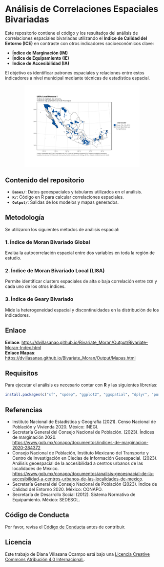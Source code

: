 
<!-- README.md is generated from README.Rmd. Please edit that file -->

# Análisis de Correlaciones Espaciales Bivariadas

Este repositorio contiene el código y los resultados del análisis de
correlaciones espaciales bivariadas utilizando el **Índice de Calidad
del Entorno (ICE)** en contraste con otros indicadores socioeconómicos
clave:

- **Índice de Marginación (IM)**
- **Índice de Equipamiento (IE)**
- **Índice de Accesibilidad (IA)**

El objetivo es identificar patrones espaciales y relaciones entre estos
indicadores a nivel municipal mediante técnicas de estadística espacial.

<div style="display: flex; justify-content: center;">

<img src="Output/Mapa LISA Cluster_IE.png" width="75%" style="margin: 1px;">

</div>

## Contenido del repositorio

- **`Bases/`**: Datos geoespaciales y tabulares utilizados en el
  análisis.
- **`R/`**: Código en R para calcular correlaciones espaciales.
- **`Output/`**: Salidas de los modelos y mapas generados.

## Metodología

Se utilizaron los siguientes métodos de análisis espacial:

### **1. Índice de Moran Bivariado Global**

Evalúa la autocorrelación espacial entre dos variables en toda la región
de estudio.

### **2. Índice de Moran Bivariado Local (LISA)**

Permite identificar clusters espaciales de alta o baja correlación entre
`ICE` y cada uno de los otros índices.

### **3. Índice de Geary Bivariado**

Mide la heterogeneidad espacial y discontinuidades en la distribución de
los indicadores.

## Enlace

**Enlace**:
<https://dvillasanao.github.io/Bivariate_Moran/Output/Bivariate-Moran-Index.html>  
**Enlace Mapas**:
<https://dvillasanao.github.io/Bivariate_Moran/Output/Mapas.html>

## Requisitos

Para ejecutar el análisis es necesario contar con **R** y las siguientes
librerías:

``` r
install.packages(c("sf", "spdep", "ggplot2", "ggspatial", "dplyr", "purrr"))
```

## Referencias

- Instituto Nacional de Estadística y Geografía (2021). Censo Nacional
  de Población y Vivienda 2020. México: INEGI.
- Secretaría General del Consejo Nacional de Población. (2023). Índices
  de marginación 2020.
  <https://www.gob.mx/conapo/documentos/indices-de-marginacion-2020-284372>
- Consejo Nacional de Población, Instituto Mexicano del Transporte y
  Centro de Investigación en Ciecias de Información Geoespacial. (2023).
  Análisis geoespacial de la accesibilidad a centros urbanos de las
  localidades de México.
  <https://www.gob.mx/conapo/documentos/analisis-geoespacial-de-la-accesibilidad-a-centros-urbanos-de-las-localidades-de-mexico>.
- Secretaría General del Consejo Nacional de Población (2023). Índice de
  Calidad del Entorno 2020. México: CONAPO.
- Secretaría de Desarrollo Social (2012). Sistema Normativo de
  Equipamiento. México: SEDESOL.

## Código de Conducta

Por favor, revisa el [Código de Conducta](CODE_OF_CONDUCT.md) antes de
contribuir.

## Licencia

Este trabajo de Diana Villasana Ocampo está bajo una
<a rel="license" href="http://creativecommons.org/licenses/by/4.0/">
Licencia Creative Commons Atribución 4.0 Internacional.</a>.
